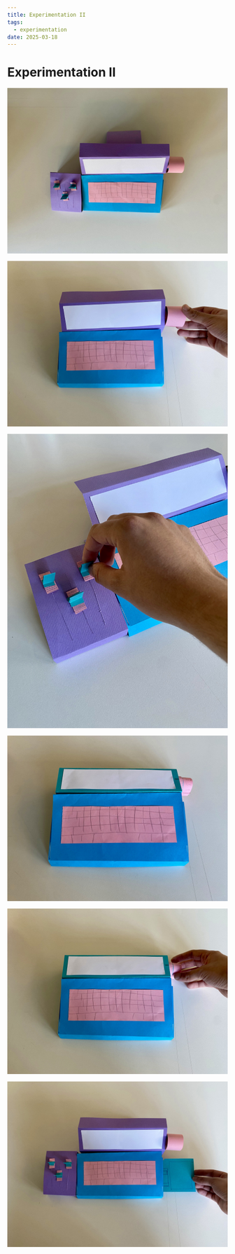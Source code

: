 ```yaml
---
title: Experimentation II
tags:
  - experimentation
date: 2025-03-18
---
```

# Experimentation II

![](../../00-09%20Resources/09%20Assets/IMG_9357.jpeg)

![](../../00-09%20Resources/09%20Assets/IMG_9359.jpeg)

![](../../00-09%20Resources/09%20Assets/IMG_9360.jpeg)

![](../../00-09%20Resources/09%20Assets/IMG_9361.jpeg)

![](../../00-09%20Resources/09%20Assets/IMG_9362.jpeg)

![](../../00-09%20Resources/09%20Assets/IMG_9363.jpeg)